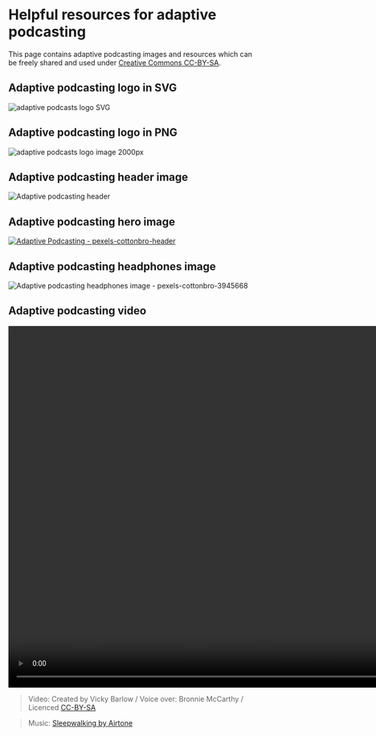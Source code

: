# Helpful resources for adaptive podcasting

This page contains adaptive podcasting images and resources which can be freely shared and used under [Creative Commons CC-BY-SA](https://creativecommons.org/licenses/by-sa/4.0/deed.en).

## Adaptive podcasting logo in SVG

![adaptive podcasts logo SVG](https://user-images.githubusercontent.com/1649922/188644890-b82538c0-e258-46d2-a3e6-83e15d51326e.svg)

## Adaptive podcasting logo in PNG

![adaptive podcasts logo image 2000px](https://user-images.githubusercontent.com/1649922/188646069-7a82d250-ea9d-44e8-826d-9f0c1d06f169.png)

## Adaptive podcasting header image

![Adaptive podcasting header](https://user-images.githubusercontent.com/1649922/188644831-c1639c7c-201d-4fec-9c12-30cf6dabdcbf.png)

## Adaptive podcasting hero image

[![Adaptive Podcasting - pexels-cottonbro-header](https://user-images.githubusercontent.com/1649922/188454404-9395c73b-fef2-4f41-b1b9-45e16b8082aa.jpg)](
https://github.com/bbc/adaptivepodcasting.github.io)

## Adaptive podcasting headphones image

![Adaptive podcasting headphones image - pexels-cottonbro-3945668](https://user-images.githubusercontent.com/1649922/188644810-f5562b5d-2cbc-4653-83ce-e43ceed95ac0.jpg)

## Adaptive podcasting video

<video width="1280" height="720" src="https://private-user-images.githubusercontent.com/1649922/274756409-b87eeb7e-4dcd-43c5-b7ba-247e21dfd7e0.mp4"></video>
> Video: Created by Vicky Barlow / Voice over: Bronnie McCarthy / Licenced [CC-BY-SA](https://creativecommons.org/licenses/by-sa/4.0/deed.en)

> Music: [Sleepwalking by Airtone](http://ccmixter.org/files/airtone/65416)

